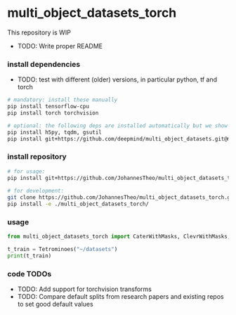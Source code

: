# multi_object_datasets_torch

This repository is WIP

- TODO: Write proper README

### install dependencies

- TODO: test with different (older) versions, in particular python, tf and torch

 ```bash
 # mandatory: install these manually
 pip install tensorflow-cpu
 pip install torch torchvision

 # optional: the following deps are installed automatically but we show them here for transparency
 pip install h5py, tqdm, gsutil 
 pip install git+https://github.com/deepmind/multi_object_datasets.git@master 
 ```

### install repository

```bash
# for usage:
pip install git+https://github.com/JohannesTheo/multi_object_datasets_torch.git@master
 
# for development:
git clone https://github.com/JohannesTheo/multi_object_datasets_torch.git && \
pip install -e ./multi_object_datasets_torch/
 ```

### usage

```python
from multi_object_datasets_torch import CaterWithMasks, ClevrWithMasks, MultiDSprites, ObjectsRoom, Tetrominoes

t_train = Tetrominoes("~/datasets")
print(t_train)
```

### code TODOs

- TODO: Add support for torchvision transforms 
- TODO: Compare default splits from research papers and existing repos to set good default values

